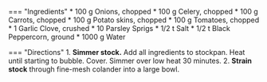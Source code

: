 === "Ingredients"
    * 100 g Onions, chopped
    * 100 g Celery, chopped
    * 100 g Carrots, chopped
    * 100 g Potato skins, chopped
    * 100 g Tomatoes, chopped
    * 1 Garlic Clove, crushed
    * 10 Parsley Sprigs
    * 1/2 t Salt
    * 1/2 t Black Peppercorn, ground
    * 1000 g Water

=== "Directions"
    1. **Simmer stock.** Add all ingredients to stockpan. Heat until starting to bubble. Cover. Simmer over low heat 30 minutes.
    2. **Strain stock** through fine-mesh colander into a large bowl.

[^1]: {{ cite.child_french_cooking }}
